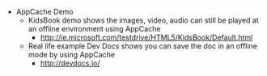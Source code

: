 * AppCache Demo
	* KidsBook demo shows the images, video, audio can still be played at an offline environment using AppCache
		* http://ie.microsoft.com/testdrive/HTML5/KidsBook/Default.html
	* Real life example Dev Docs shows you can save the doc in an offline mode by using AppCache
		* http://devdocs.io/


 
